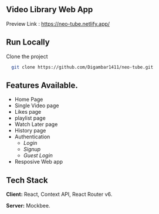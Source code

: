 ## Video Library Web App

Preview Link : https://neo-tube.netlify.app/

## Run Locally

Clone the project

```bash
  git clone https://github.com/Digambar1411/neo-tube.git
```

## Features Available.

- Home Page
- Single Video page
- Likes page
- playlist page
- Watch Later page
- History page
- Authentication
  - *Login*
  - *Signup*
  - *Guest Login*
- Resposive Web app

## Tech Stack

**Client:** React, Context API, React Router v6.

**Server:** Mockbee.
